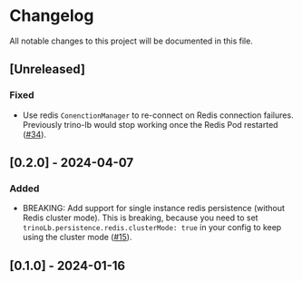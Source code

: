 # Changelog

All notable changes to this project will be documented in this file.

## [Unreleased]

### Fixed

- Use redis `ConenctionManager` to re-connect on Redis connection failures. Previously trino-lb would stop working once
  the Redis Pod restarted ([#34]).

[#34]: https://github.com/stackabletech/trino-lb/pull/34

## [0.2.0] - 2024-04-07

### Added

- BREAKING: Add support for single instance redis persistence (without Redis cluster mode).
  This is breaking, because you need to set `trinoLb.persistence.redis.clusterMode: true` in your config to keep using
  the cluster mode ([#15]).

[#15]: https://github.com/stackabletech/trino-lb/pull/15

## [0.1.0] - 2024-01-16
